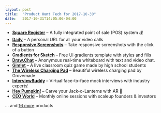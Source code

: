 ```yaml
---
layout: post
title:  "Product Hunt Tech for 2017-10-30"
date:   2017-10-31T14:05:06-04:00
---
```


* **[Square Register](https://www.producthunt.com/posts/square-register-2?utm_campaign=producthunt-api&utm_medium=api&utm_source=Application%3A+Daily+Digest+RSS+%28ID%3A+3202%29)** – A fully integrated point of sale (POS) system 💰
* **[Daily](https://www.producthunt.com/posts/daily-5?utm_campaign=producthunt-api&utm_medium=api&utm_source=Application%3A+Daily+Digest+RSS+%28ID%3A+3202%29)** – A personal URL for all your video calls
* **[Responsive Screenshots](https://www.producthunt.com/posts/responsive-screenshots?utm_campaign=producthunt-api&utm_medium=api&utm_source=Application%3A+Daily+Digest+RSS+%28ID%3A+3202%29)** – Take responsive screenshots with the click of a button
* **[Gradients for Sketch](https://www.producthunt.com/posts/gradients-for-sketch?utm_campaign=producthunt-api&utm_medium=api&utm_source=Application%3A+Daily+Digest+RSS+%28ID%3A+3202%29)** – Free UI gradients template with styles and fills
* **[Draw.Chat](https://www.producthunt.com/posts/draw-chat?utm_campaign=producthunt-api&utm_medium=api&utm_source=Application%3A+Daily+Digest+RSS+%28ID%3A+3202%29)** – Anonymous real-time whiteboard with text and video chat.
* **[Gimlet](https://www.producthunt.com/posts/gimlet?utm_campaign=producthunt-api&utm_medium=api&utm_source=Application%3A+Daily+Digest+RSS+%28ID%3A+3202%29)** – A live classroom quiz game made by high school students
* **[The Wireless Charging Pad](https://www.producthunt.com/posts/the-wireless-charging-pad?utm_campaign=producthunt-api&utm_medium=api&utm_source=Application%3A+Daily+Digest+RSS+%28ID%3A+3202%29)** – Beautiful wireless charging pad by Grovemade
* **[InterviewBuddy](https://www.producthunt.com/posts/interviewbuddy?utm_campaign=producthunt-api&utm_medium=api&utm_source=Application%3A+Daily+Digest+RSS+%28ID%3A+3202%29)** – Virtual face-to-face mock interviews with industry experts!
* **[Hey Pumpkin!](https://www.producthunt.com/posts/hey-pumpkin?utm_campaign=producthunt-api&utm_medium=api&utm_source=Application%3A+Daily+Digest+RSS+%28ID%3A+3202%29)** – Carve your Jack-o-Lanterns with AR 🎃
* **[CEO World](https://www.producthunt.com/posts/ceo-world?utm_campaign=producthunt-api&utm_medium=api&utm_source=Application%3A+Daily+Digest+RSS+%28ID%3A+3202%29)** – Monthly online sessions with scaleup founders & investors

… and [16 more](https://www.producthunt.com/tech) products